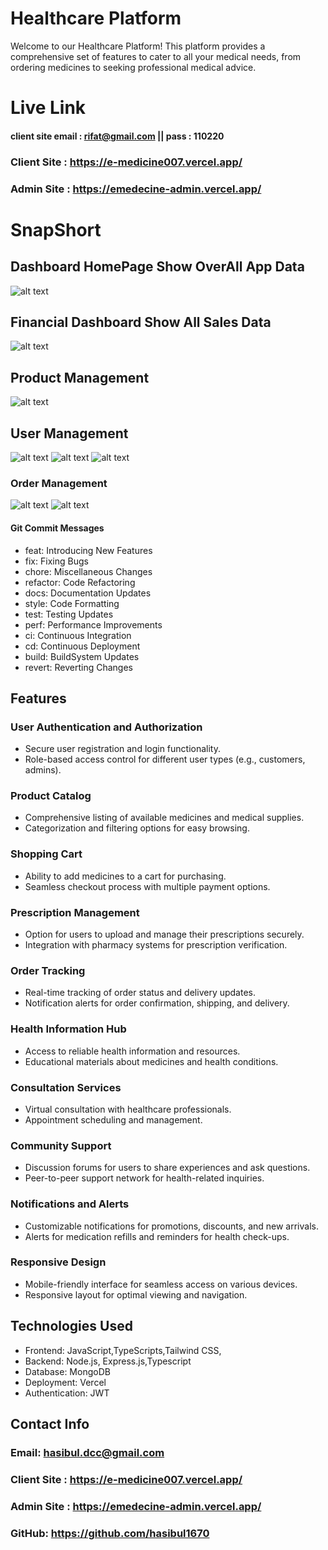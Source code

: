 # Healthcare Platform

Welcome to our Healthcare Platform! This platform provides a comprehensive set of features to cater to all your medical needs, from ordering medicines to seeking professional medical advice.


# Live Link 
  #### client site email :  rifat@gmail.com  || pass : 110220
  
  ### Client Site : https://e-medicine007.vercel.app/
  ### Admin Site : https://emedecine-admin.vercel.app/

# SnapShort 
  ## Dashboard HomePage Show OverAll App Data
![alt text](image-4.png)
  ## Financial Dashboard Show All Sales Data 
![alt text](image-2.png)

  ## Product Management
![alt text](image-3.png)

  ## User Management
![alt text](image.png)
![alt text](image-1.png)
![alt text](image-5.png)

  ### Order Management
  ![alt text](image-6.png)
  ![alt text](image-7.png)







#### Git Commit Messages
- feat: Introducing New Features
- fix: Fixing Bugs
- chore: Miscellaneous Changes
- refactor: Code Refactoring
- docs: Documentation Updates
- style: Code Formatting
- test: Testing Updates
- perf: Performance Improvements
- ci: Continuous Integration
- cd: Continuous Deployment
- build: BuildSystem Updates
- revert: Reverting Changes

## Features
### User Authentication and Authorization
- Secure user registration and login functionality.
- Role-based access control for different user types (e.g., customers, admins).

### Product Catalog
- Comprehensive listing of available medicines and medical supplies.
- Categorization and filtering options for easy browsing.

### Shopping Cart
- Ability to add medicines to a cart for purchasing.
- Seamless checkout process with multiple payment options.

### Prescription Management
- Option for users to upload and manage their prescriptions securely.
- Integration with pharmacy systems for prescription verification.

### Order Tracking
- Real-time tracking of order status and delivery updates.
- Notification alerts for order confirmation, shipping, and delivery.

### Health Information Hub
- Access to reliable health information and resources.
- Educational materials about medicines and health conditions.

### Consultation Services
- Virtual consultation with healthcare professionals.
- Appointment scheduling and management.

### Community Support
- Discussion forums for users to share experiences and ask questions.
- Peer-to-peer support network for health-related inquiries.

### Notifications and Alerts
- Customizable notifications for promotions, discounts, and new arrivals.
- Alerts for medication refills and reminders for health check-ups.

### Responsive Design
- Mobile-friendly interface for seamless access on various devices.
- Responsive layout for optimal viewing and navigation.



## Technologies Used
- Frontend: JavaScript,TypeScripts,Tailwind CSS,
- Backend: Node.js, Express.js,Typescript
- Database: MongoDB
- Deployment: Vercel
- Authentication: JWT



## Contact Info
  ### Email: hasibul.dcc@gmail.com
  ### Client Site : https://e-medicine007.vercel.app/
  ### Admin Site : https://emedecine-admin.vercel.app/
  ### GitHub: https://github.com/hasibul1670

